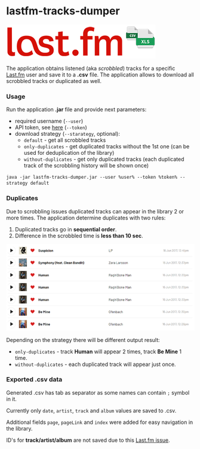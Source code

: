 # lastfm-tracks-dumper

![lastfm_csv](docs/lastfm_header_new_400x92.png)

The application obtains listened (aka *scrobbled*) tracks for a specific [Last.fm](https://www.last.fm/home) user 
and save it to a **.csv** file. The application allows to download all scrobbled tracks or duplicated as well.

### Usage

Run the application **.jar** file and provide next parameters:
- required username (`--user`)
- API token, see [here](https://www.last.fm/api#getting-started) (`--token`)
- download strategy (`--starategy`, optional):
    * `default` - get all scrobbled tracks
    * `only-duplicates` - get duplicated tracks without the 1st one (can be used for deduplication of the library)
    * `without-duplicates` - get only duplicated tracks (each duplicated track of the scrobbling history will be shown once)

```shell
java -jar lastfm-tracks-dumper.jar --user %user% --token %token% --strategy default
```

### Duplicates

Due to scrobbling issues duplicated tracks can appear in the library 2 or more times. The application determine 
duplicates with two rules:
1. Duplicated tracks go in **sequential order**.
2. Difference in the scrobbled time is **less than 10 sec**.

![duplicates](docs/duplicates_720x330.png)

Depending on the strategy there will be different output result:
* `only-duplicates` -  track **Human** will appear 2 times, track **Be Mine** 1 time.
* `without-duplicates` - each duplicated track will appear just once.

### Exported .csv data

Generated .csv has tab as separator as some names can contain `;` symbol in it.

Currently only `date`, `artist`, `track` and `album` values are saved to .csv.

Additional fields `page`, `pageLink` and `index` were added for easy navigation in the library.

ID's for **track/artist/album** are not saved due to this [Last.fm issue](
https://support.last.fm/t/invalid-mbids-in-responses-to-user-gettoptracks-and-user-getrecenttracks/2011).

